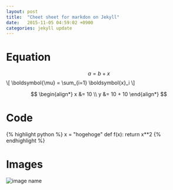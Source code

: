 ```yaml
---
layout: post
title:  "Cheet sheet for markdon on Jekyll"
date:   2015-11-05 04:59:02 +0900
categories: jekyll update
---
```

# Equation
$$a = b + x$$
\\[
\boldsymbol{\mu} = \sum_{i=1} \boldsymbol{x}_i
\\]

$$
\begin{align*}
x &= 10 \\
y &= 10 + 10
\end{align*}
$$

# Code
{% highlight python %}
x = "hogehoge"
def f(x):
    return x**2
{% endhighlight %}

# Images
![image name]({{nktmemo.github.io}}/assets/result_of_puclassification.png)
